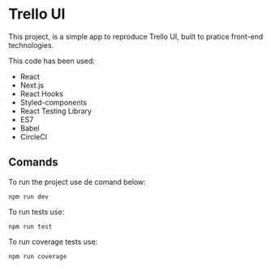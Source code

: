 # Trello UI

This project, is a simple app to reproduce Trello UI, built to pratice front-end technologies.

This code has been used:

- React
- Next.js
- React Hooks
- Styled-components
- React Testing Library
- ES7
- Babel
- CircleCI

## Comands

To run the project use de comand below:

`npm run dev`

To run tests use:

`npm run test`

To run coverage tests use:

`npm run coverage`
